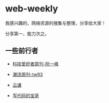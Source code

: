 # web-weekly

我感兴趣的，网络资源的搜集与整理，分享给大家！

分享第一，能力次之。

## 一些前行者

- [科技爱好者周刊-阮一峰](https://github.com/ruanyf/weekly)

- [潮流周刊-tw93](https://weekly.tw93.fun/)

- [云谦](https://sorrycc.com/)

- [写代码的宝哥](https://www.yuque.com/zhangbao/weekly)
